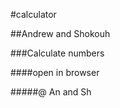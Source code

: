 <!-- Application name -->
#calculator
<!-- Names of contributors -->
##Andrew and Shokouh

<!-- Description of the project's purpose -->
###Calculate numbers

<!-- Complete setup/installation instructions -->
####open in browser

<!-- License information with a copyright and date -->
#####@ An and Sh
